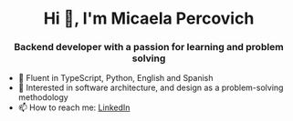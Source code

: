 <h1 align="center">Hi 👋, I'm Micaela Percovich</h1>
<h3 align="center">Backend developer with a passion for learning and problem solving</h3>

- 🌱 Fluent in TypeScript, Python, English and Spanish
- 💬 Interested in software architecture, and design as a problem-solving methodology
- 📫 How to reach me: [LinkedIn](https://www.linkedin.com/in/micaela-percovich/)

</p>

<!--
**mi-kei-la/mi-kei-la** is a ✨ _special_ ✨ repository because its `README.md` (this file) appears on your GitHub profile.
Here are some ideas to get you started:
- 🔭 I’m currently working on ...
- 🌱 I’m currently learning ...
- 👯 I’m looking to collaborate on ...
- 🤔 I’m looking for help with ...
- 💬 Ask me about ...
- 📫 How to reach me: ...
- 😄 Pronouns: ...
- ⚡ Fun fact: ...
-->
